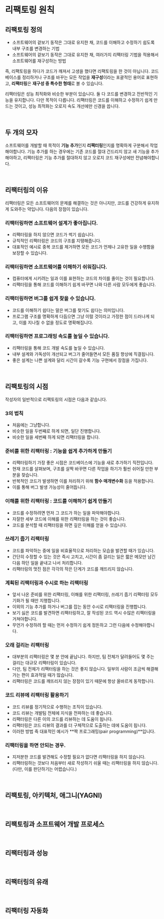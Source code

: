 # 리팩토링 원칙

## 리팩토링 정의

- 소프트웨어의 겉보기 동작은 그대로 유지한 채, 코드를 이해하고 수정하기 쉽도록 내부 구조를 변경하는 기법
- 소프트웨어의 겉보기 동작은 그대로 유지한 채, 여러가지 리팩터링 기법을 적용해서 소프트웨어를 재구성하는 방법

즉, 리팩토링을 하다가 코드가 깨져서 고생을 했다면 리팩토링을 한 것이 아닙니다. 코드 베이스를 정리하거나 구조를 바꾸는 모든 작업을 **재구성**이라는 포괄적인 용어로 표현하고, **리팩터링**은 **재구성 중 특수한 형태**로 볼 수 있습니다.

리팩터링은 성능 최적화와 비슷한 부분이 있습니다. 둘 다 코드를 변경하고 전반적인 기능을 유지합니다. 다만 목적이 다릅니다. 리팩터링은 코드를 이해하고 수정하기 쉽게 만드는 것이고, 성능 최적화는 오로지 속도 개선에만 신경을 씁니다.

<br/>

## 두 개의 모자

소프트웨어를 개발할 때 목적이 **기능 추가**인지 **리팩터링**인지를 명확하게 구분해서 작업해야합니다. 기능 추가를 하는 경우에는 기존 코드를 절대 건드리지 않고 새 기능을 추가해야하고, 리팩터링은 기능 추가를 절대하지 않고 오로지 코드 재구성에만 전념해야합니다.

<br/>

## 리팩터링의 이유

리팩터링은 모든 소프트웨어의 문제를 해결하는 것은 아니지만, 코드를 건강하게 유지하게 도와주는 약입니다. 다음의 장점이 있습니다.

### 리팩터링하면 소프트웨어 설계가 좋아집니다.

- 리팩터링을 하지 않으면 코드가 썩기 쉽습니다.
- 규칙적인 리팩터링은 코드의 구조를 지탱해줍니다.
- 대표적인 예시로 중복 코드를 제거하면 모든 코드가 언제나 고유한 일을 수행함을 보장할 수 있습니다.

### 리팩터링하면 소프트웨어를 이해하기 쉬워집니다.

- 컴퓨터에게 시키려는 일과 이를 표현하는 코드의 차이를 줄이는 것이 필요합니다.
- 리팩터링을 통해 코드를 이해하기 쉽게 바꾸면 나와 다른 사람 모두에게 좋습니다.

### 리팩터링하면 버그를 쉽게 찾을 수 있습니다.

- 코드를 이해하기 쉽다는 말은 버그를 찾기도 쉽다는 의미입니다.
- 프로그램 구조를 명확하게 다듬으면 그냥 이럴 것이라고 가정한 점이 드러나게 되고, 이를 지나칠 수 없을 정도로 명확해집니다.

### 리팩터링하면 프로그래밍 속도를 높일 수 있습니다.

- 리팩터링을 통해 코드 개발 속도를 높일 수 있습니다.
- 내부 설계와 가독성이 개선되고 버그가 줄어들면서 모든 품질 향상에 직결됩니다.
- 좋은 설계는 나쁜 설계와 달리 시간이 갈수록 기능 구현에서 장점을 가집니다.

<br/>

## 리팩토링의 시점

작성자의 일반적으로 리팩토링의 시점은 다음과 같습니다.

### 3의 법칙

- 처음에는 그냥합니다.
- 비슷한 일을 두번째로 하게 되면, 일단 진행합니다.
- 비슷한 일을 세번째 하게 되면 리팩터링을 합니다.

### 준비를 위한 리팩터링 : 기능을 쉽게 추가하게 만들기

- 리팩터링하기 가장 좋은 시점은 코드베이스에 기능을 새로 추가하기 직전입니다.
- 현재 코드를 살펴보며, 구조를 살짝 바꾸면 다른 작업을 하기가 훨씬 쉬어질 만한 부분을 찾습니다.
- 반복적인 코드가 발생하면 이를 처리하기 위해 **함수 매개변수화** 등을 적용합니다.
- 이를 통해 버그 발생 가능성이 줄어듭니다.

### 이해를 위한 리팩터링 : 코드를 이해하기 쉽게 만들기

- 코드를 수정하려면 먼저 그 코드가 하는 일을 파악해야합니다.
- 자잘한 세부 코드에 이해를 위한 리팩터링을 하는 것이 좋습니다.
- 코드를 분석할 때 리팩터링을 하면 깊은 이해를 얻을 수 있습니다.

### 쓰레기 줍기 리팩터링

- 코드를 파악하는 중에 일을 비효율적으로 처리하는 모습을 발견할 때가 있습니다.
- 간단히 수정할 수 있는 것은 즉시 고치고, 시간이 좀 걸리는 일은 짧은 메모만 남긴 다음 하던 일을 끝내고 나서 처리합니다.
- 리팩터링의 멋진 점은 각각의 작은 단계가 코드를 깨뜨리지 않습니다.

### 계획된 리팩터링과 수시로 하는 리팩터링

- 앞서 나온 준비를 위한 리팩터링, 이해를 위한 리팩터링, 쓰레기 줍기 리팩터링 모두 기화가 될 때만 지행합니다.
- 이외의 기능 추가를 하거나 버그를 잡는 동안 수시로 리팩터링을 진행합니다.
- 보기 싫은 코드를 발견하면 리팩터링하고, 잘 작성된 코드 역시 수많은 리팩터링을 거쳐야합니다.
- 무언가 수정하려 할 때는 먼저 수정하기 쉽게 정돈하고 그런 다음에 수정해야합니다.

### 오래 걸리는 리팩터링

- 대부분의 리팩터링은 몇 분 안에 끝납니다. 하지만, 팀 전체가 달려들어도 몇 주는 걸리는 대규모 리팩터링이 있습니다.
- 다만, 팀 전체가 리팩터링을 하는 것은 좋지 않습니다. 일부의 사람이 조금씩 해결해가는 편이 효과적일 때가 많습니다.
- 리팩터링은 코드를 깨뜨리지 않는 장점이 있기 때문에 항상 올바르게 동작합니다.

### 코드 리뷰에 리팩터링 활용하기

- 코드 리뷰를 정기적으로 수행하는 조직이 있습니다.
- 코드 리뷰는 개발팀 전체에 지식을 전파하는 데 좋습니다.
- 리팩터링은 다른 이의 코드를 리뷰하는 데 도움이 됩니다.
- 리팩터링은 코드 리뷰의 결과를 더 구체적으로 도출하는 데에 도움이 됩니다.
- 이러한 방법 죽 대표적인 예시가 **짝 프로그래밍(pair programming)**입니다.

### 리팩터링을 하면 안되는 경우.

- 지저분한 코드를 발견해도 수정할 필요가 없다면 리팩터링을 하지 않습니다.
- 리팩터링하는 것보다 처음부터 새로 작성하기 쉬울 때는 리팩터링을 하지 않습니다. (다만, 이를 판단하기는 어렵습니다.)

<br/>

## 리팩토링, 아키텍처, 애그니(YAGNI)

<br/>

## 리팩토링과 소프트웨어 개발 프로세스

<br/>

## 리팩터링과 성능

<br/>

## 리팩터링의 유래

<br/>

## 리팩터링 자동화
